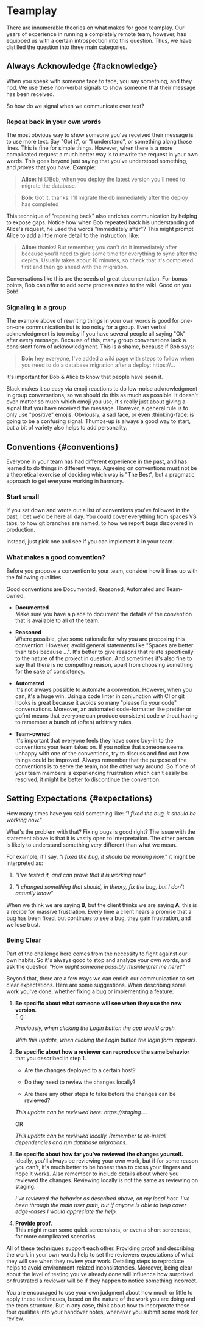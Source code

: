 # Teamplay

There are innumerable theories on what makes for good teamplay. Our years of experience in running a completely remote team, however, has equipped us with a certain introspection into this question. Thus, we have distilled the question into three main categories.

## Always Acknowledge {#acknowledge}

When you speak with someone face to face, you say something, and they nod. We use these non-verbal signals to show someone that their message has been received.

So how do we signal when we communicate over text?

### Repeat back in your own words

The most obvious way to show someone you've received their message is to use more text. Say "Got it", or "I understand", or something along those lines. This is fine for simple things. However, when there is a more complicated request a much better way is to rewrite the request in your own words.  This goes beyond just saying that you've understood something, and *proves* that you have. Example:

> **Alice:** hi @Bob, when you deploy the latest version you'll need to migrate the database.

> **Bob:** Got it, thanks. I'll migrate the db immediately after the deploy has completed

This technique of "repeating back" also enriches communication by helping to expose gaps. Notice how when Bob repeated back his understanding of Alice's request, he used the words "immediately after"? This might prompt Alice to add a little more detail to the instruction, like:

> **Alice:** thanks! But remember, you can't do it immediately after because you'll need to give some time for everything to sync after the deploy. Usually takes about 10 minutes, so check that it's completed first and then go ahead with the migration.

Conversations like this are the seeds of great documentation. For bonus points, Bob can offer to add some process notes to the wiki. Good on you Bob!

### Signaling in a group

The example above of rewriting things in your own words is good for one-on-one communication but is too noisy for a group. Even verbal acknowledgment is too noisy if you have several people all saying "Ok" after every message. Because of this, many group conversations lack a consistent form of acknowledgment. This is a shame, because if Bob says:

> **Bob:** hey everyone, I've added a wiki page with steps to follow when you need to do a database migration after a deploy: https://...

it's important for Bob & Alice to know that people have seen it.

Slack makes it so easy via emoji reactions to do low-noise acknowledgment in group conversations, so we should do this as much as possible. It doesn't even matter so much which emoji you use, it's really just about giving a signal that you have received the message. However, a general rule is to only use "positive" emojis. Obviously, a sad face, or even :thinking-face: is going to be a confusing signal. Thumbs-up is always a good way to start, but a bit of variety also helps to add personality.

## Conventions {#conventions}

Everyone in your team has had different experience in the past, and has learned to do things in different ways.  Agreeing on conventions must not be a theoretical exercise of deciding which way is "The Best", but a pragmatic approach to get everyone working in harmony.

### Start small

If you sat down and wrote out a list of conventions you've followed in the past, I bet we'd be here all day. You could cover everything from spaces VS tabs, to how git branches are named, to how we report bugs discovered in production.

Instead, just pick one and see if you can implement it in your team.

### What makes a good convention?

Before you propose a convention to your team, consider how it lines up with the following qualities.

Good conventions are Documented, Reasoned, Automated and Team-owned.

* **Documented**  
  Make sure you have a place to document the details of the convention that is available to all of the team.


* **Reasoned**  
  Where possible, give some rationale for why you are proposing this convention. However, avoid general statements like "Spaces are better than tabs because …". It's better to give reasons that relate specifically to the nature of the project in question.  And sometimes it's also fine to say that there is no compelling reason, apart from choosing something for the sake of consistency.


* **Automated**  
   It's not always possible to automate a convention. However, when you can, it's a huge win. Using a code linter in conjunction with CI or git hooks is great because it avoids so many "please fix your code" conversations.  Moreover, an automated code-formatter like prettier or gofmt means that everyone can produce consistent code without having to remember a bunch of (often) arbitrary rules.


* **Team-owned**  
  It's important that everyone feels they have some buy-in to the conventions your team takes on.  If you notice that someone seems unhappy with one of the conventions, try to discuss and find out how things could be improved. Always remember that the purpose of the conventions is to serve the team, not the other way around. So if one of your team members is experiencing frustration which can't easily be resolved, it might be better to discontinue the convention.

## Setting Expectations {#expectations}

How many times have you said something like: _"I fixed the bug, it should be working now."_

What's the problem with that? Fixing bugs is good right? The issue with the statement above is that it is vastly open to interpretation. The other person is likely to understand something very different than what we mean.

For example, if I say, _"I fixed the bug, it should be working now,"_ it might be interpreted as:

1. _"I've tested it, and can prove that it is working now"_

1. _"I changed something that should, in theory, fix the bug, but I don't actually know"_

When we think we are saying **B**, but the client thinks we are saying **A**, this is a recipe for massive frustration.  Every time a client hears a promise that a bug has been fixed, but continues to see a bug, they gain frustration, and we lose trust.

### Being Clear

Part of the challenge here comes from the necessity to fight against our own habits. So it's always good to stop and analyze your own words, and ask the question *"How might someone possibly misinterpret me here?"*

Beyond that, there are a few ways we can enrich our communication to set clear expectations.  Here are some suggestions.  When describing some work you've done, whether fixing a bug or implementing a feature:

1. **Be specific about what someone will see when they use the new version**.  
  E.g.:

    *Previously, when clicking the Login button the app would crash.*

    *With this update, when clicking the Login button the login form appears.*

1. **Be specific about how a reviewer can reproduce the same behavior** that you described in step 1.  

    * Are the changes deployed to a certain host?

    * Do they need to review the changes locally?

    * Are there any other steps to take before the changes can be reviewed?

    *This update can be reviewed here: https://staging…*.

    OR

    *This update can be reviewed locally. Remember to re-install dependencies and run database migrations.*

1. **Be specific about how far you've reviewed the changes yourself.**  
   Ideally, you'll always be reviewing your own work, but if for some reason you can't, it's much better to be honest than to cross your fingers and hope it works.  Also remember to include details about where you reviewed the changes. Reviewing locally is not the same as reviewing on staging.

    *I've reviewed the behavior as described above, on my local host.  I've been through the main user path, but if anyone is able to help cover edge-cases I would appreciate the help.*

1. **Provide proof.**  
  This might mean some quick screenshots, or even a short screencast, for more complicated scenarios.

All of these techniques support each other. Providing proof and describing the work in your own words help to set the reviewers expectations of what they will see when they review your work. Detailing steps to reproduce helps to avoid environment-related inconsistencies. Moreover, being clear about the level of testing you've already done will influence how surprised or frustrated a reviewer will be if they happen to notice something incorrect.

You are encouraged to use your own judgment about how much or little to apply these techniques, based on the nature of the work you are doing and the team structure.  But in any case, think about how to incorporate these four qualities into your handover notes, whenever you submit some work for review.
